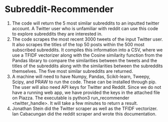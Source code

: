 # Subreddit-Recommender
1.	The code will return the 5 most similar subreddits to an inputted twitter account. A Twitter user who is unfamiliar with reddit can use this code to explore subreddits they are interested in.
2.	The code scrapes the most recent 3000 tweets of the input Twitter user. It also scrapes the titles of the top 50 posts within the 500 most subscribed subreddits. It compiles this information into a CSV, where we use a TFIDF vectorizer along with the Cosine similarity function from the Pandas library to compare the similarities between the tweets and the titles of the subreddits along with the similarities between the subreddits themselves. The five most similar subreddits are returned.
3.	A machine will need to have Numpy, Pandas, Scikit-learn, Tweepy, Scipy, and PRAW to run the code. These can be installed through pip. The user will also need API keys for Twitter and Reddit. Since we do not have a running web app, we have provided the keys in the attached file on Piazza. The executable is python3 run_recommender <twitter_handle>. It will take a few minutes to return a result. 
4.	Jonathan Stein did the Twitter scraper as well as the TFIDF vectorizer. Ian Cabacungan did the reddit scraper and wrote this documentation.